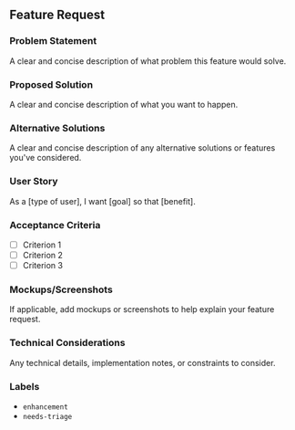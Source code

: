 ## Feature Request

### Problem Statement
A clear and concise description of what problem this feature would solve.

### Proposed Solution
A clear and concise description of what you want to happen.

### Alternative Solutions
A clear and concise description of any alternative solutions or features you've considered.

### User Story
As a [type of user], I want [goal] so that [benefit].

### Acceptance Criteria
- [ ] Criterion 1
- [ ] Criterion 2
- [ ] Criterion 3

### Mockups/Screenshots
If applicable, add mockups or screenshots to help explain your feature request.

### Technical Considerations
Any technical details, implementation notes, or constraints to consider.

### Labels
- `enhancement`
- `needs-triage`
